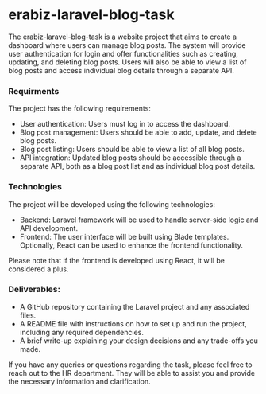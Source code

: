 # erabiz-laravel-blog-task

The erabiz-laravel-blog-task is a website project that aims to create a dashboard where users can manage blog posts. The system will provide user authentication for login and offer functionalities such as creating, updating, and deleting blog posts. Users will also be able to view a list of blog posts and access individual blog details through a separate API.

### Requirments
The project has the following requirements:

* User authentication: Users must log in to access the dashboard.
* Blog post management: Users should be able to add, update, and delete blog posts.
* Blog post listing: Users should be able to view a list of all blog posts.
* API integration: Updated blog posts should be accessible through a separate API, both as a blog post list and as individual blog post details.

### Technologies
The project will be developed using the following technologies:

* Backend: Laravel framework will be used to handle server-side logic and API development.
* Frontend: The user interface will be built using Blade templates. Optionally, React can be used to enhance the frontend functionality.

Please note that if the frontend is developed using React, it will be considered a plus.

### Deliverables:

* A GitHub repository containing the Laravel project and any associated files.
* A README file with instructions on how to set up and run the project, including any required dependencies.
* A brief write-up explaining your design decisions and any trade-offs you made.

If you have any queries or questions regarding the task, please feel free to reach out to the HR department. They will be able to assist you and provide the necessary information and clarification.
